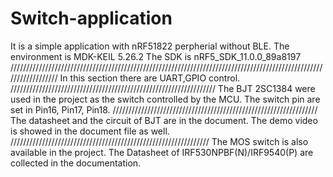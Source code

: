 # Switch-application
It is a simple application with nRF51822 perpherial without BLE.
The environment is MDK-KEIL 5.26.2 
The SDK is nRF5_SDK_11.0.0_89a8197 
//////////////////////////////////////////////////////////////////////////////////////////////////////////////////
In this section there are UART,GPIO control.
/////////////////////////////////////////////////////////////////
The BJT 2SC1384 were used in the project as the switch controlled by the MCU.
The switch pin are set in Pin16, Pin17, Pin18.
/////////////////////////////////////////////////////////////////
The datasheet and the circuit of BJT are in the document.
The demo video is showed in the document file as well.
///////////////////////////////////////////////////////////////
The MOS switch is also available in the project.
The Datasheet  of IRF530NPBF(N)/IRF9540(P) are collected in the documentation.